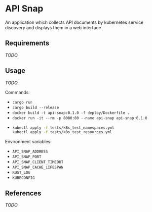 # API Snap
An application which collects API documents by kubernetes service discovery and displays them in a web interface.

## Requirements
_TODO_

## Usage
_TODO_

Commands:
* `cargo run`
* `cargo build --release`
* `docker build -t api-snap:0.1.0 -f deploy/Dockerfile .`
* `docker run -it --rm -p 8080:80 --name api-snap api-snap:0.1.0`
* ```sh
  kubectl apply -f tests/k8s_test_namespaces.yml
  kubectl apply -f tests/k8s_test_resources.yml
  ```

Environment variables:
* `API_SNAP_ADDRESS`
* `API_SNAP_PORT`
* `API_SNAP_CLIENT_TIMEOUT`
* `API_SNAP_CACHE_LIFESPAN`
* `RUST_LOG`
* `KUBECONFIG`

## References
_TODO_
